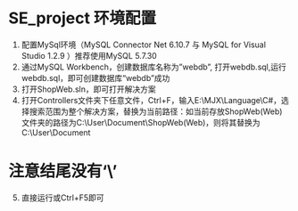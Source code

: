 # SE_project 环境配置
1.	配置MySql环境（MySQL Connector Net 6.10.7 与 MySQL for Visual Studio 1.2.9 ）推荐使用MySQL 5.7.30
2.	通过MySQL Workbench，创建数据库名称为”webdb”, 打开webdb.sql,运行webdb.sql，即可创建数据库“webdb”成功
3.	打开ShopWeb.sln，即可打开解决方案
4.	打开Controllers文件夹下任意文件，Ctrl+F，输入E:\MJX\Language\C#，选择搜索范围为整个解决方案，替换为当前路径：如当前存放ShopWeb(Web)文件夹的路径为C:\User\Document\ShopWeb(Web)，则将其替换为C:\User\Document
# 注意结尾没有‘\’
5.	直接运行或Ctrl+F5即可
